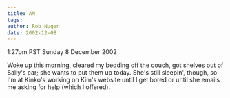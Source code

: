 ```yaml
---
title: AM
tags: 
author: Rob Nugen
date: 2002-12-08
---
```


<p class=date>1:27pm PST Sunday 8 December 2002</p>

<p>Woke up this morning, cleared my bedding off the couch, got shelves
out of Sally's car; she wants to put them up today.  She's still
sleepin', though, so I'm at Kinko's working on Kim's website until I
get bored or until she emails me asking for help (which I
offered).</p>

